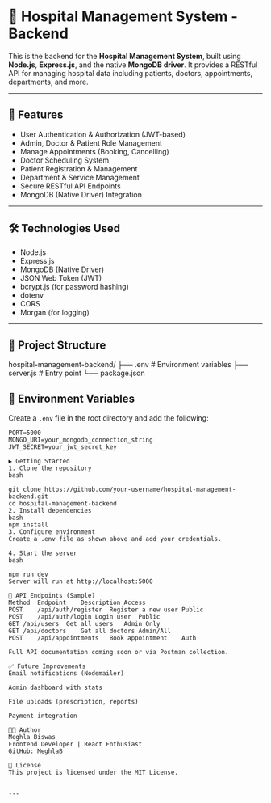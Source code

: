 # 🏥 Hospital Management System - Backend

This is the backend for the **Hospital Management System**, built using **Node.js**, **Express.js**, and the native **MongoDB driver**. It provides a RESTful API for managing hospital data including patients, doctors, appointments, departments, and more.

---

## 🚀 Features

- User Authentication & Authorization (JWT-based)
- Admin, Doctor & Patient Role Management
- Manage Appointments (Booking, Cancelling)
- Doctor Scheduling System
- Patient Registration & Management
- Department & Service Management
- Secure RESTful API Endpoints
- MongoDB (Native Driver) Integration

---

## 🛠️ Technologies Used

- Node.js
- Express.js
- MongoDB (Native Driver)
- JSON Web Token (JWT)
- bcrypt.js (for password hashing)
- dotenv
- CORS
- Morgan (for logging)

---

## 📂 Project Structure


hospital-management-backend/
├── .env # Environment variables
├── server.js # Entry point
└── package.json

## 🔐 Environment Variables

Create a `.env` file in the root directory and add the following:

```env
PORT=5000
MONGO_URI=your_mongodb_connection_string
JWT_SECRET=your_jwt_secret_key

▶️ Getting Started
1. Clone the repository
bash

git clone https://github.com/your-username/hospital-management-backend.git
cd hospital-management-backend
2. Install dependencies
bash
npm install
3. Configure environment
Create a .env file as shown above and add your credentials.

4. Start the server
bash

npm run dev
Server will run at http://localhost:5000

📡 API Endpoints (Sample)
Method	Endpoint	Description	Access
POST	/api/auth/register	Register a new user	Public
POST	/api/auth/login	Login user	Public
GET	/api/users	Get all users	Admin Only
GET	/api/doctors	Get all doctors	Admin/All
POST	/api/appointments	Book appointment	Auth

Full API documentation coming soon or via Postman collection.

✅ Future Improvements
Email notifications (Nodemailer)

Admin dashboard with stats

File uploads (prescription, reports)

Payment integration

👨‍💻 Author
Meghla Biswas
Frontend Developer | React Enthusiast
GitHub: MeghlaB

📄 License
This project is licensed under the MIT License.


---

